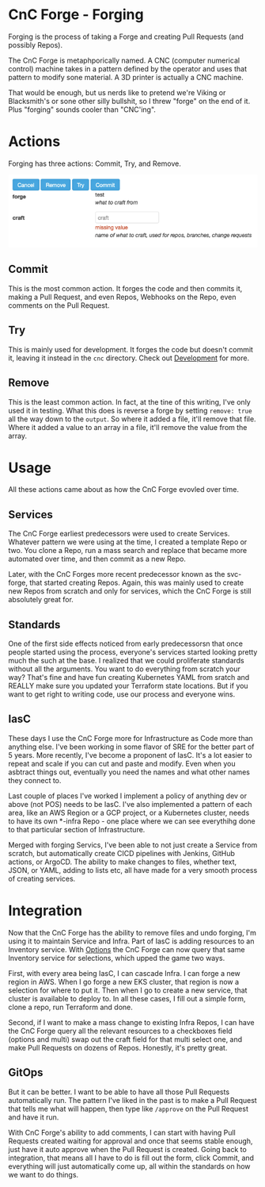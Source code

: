 # CnC Forge - Forging

Forging is the process of taking a Forge and creating Pull Requests (and possibly Repos).

The CnC Forge is metaphporically named. A CNC (computer numerical control) machine takes in a pattern
defined by the operator and uses that pattern to modify sone material. A 3D printer is actually a CNC
machine.

That would be enough, but us nerds like to pretend we're Viking or Blacksmith's or sone other silly
bullshit, so I threw "forge" on the end of it. Plus "forging" sounds cooler than "CNC'ing".

# Actions

Forging has three actions: Commit, Try, and Remove.

![forging](img/forging.png)

## Commit

This is the most common action. It forges the code and then commits it, making a Pull Request, and
even Repos, Webhooks on the Repo, even comments on the Pull Request.

## Try

This is mainly used for development. It forges the code but doesn't commit it, leaving it instead in
the `cnc` directory. Check out [Development](Development.md) for more.

## Remove

This is the least common action. In fact, at the tine of this writing, I've only used it in testing.
What this does is reverse a forge by setting `remove: true` all the way down to the `output`. So where
it added a file, it'll remove that file. Where it added a value to an array in a file, it'll remove
the value from the array.

# Usage

All these actions came about as how the CnC Forge evovled over time.

## Services

The CnC Forge earliest predecessors were used to create Services. Whatever pattern we were using
at the time, I created a template Repo or two. You clone a Repo, run a mass search and replace
that became more automated over time, and then commit as a new Repo.

Later, with the CnC Forges more recent predecessor known as the svc-forge, that started creating
Repos. Again, this was mainly used to create new Repos from scratch and only for services, which the
CnC Forge is still absolutely great for.

## Standards

One of the first side effects noticed from early predecessorsn that once people started using the
process, everyone's services started looking pretty much the such at the base. I realized that we
could proliferate standards without all the arguments. You want to do everything from scratch your
way? That's fine and have fun creating Kubernetes YAML from sratch and REALLY make sure you updated
your Terraform state locations. But if you want to get right to writing code, use our process and
everyone wins.

## IasC

These days I use the CnC Forge more for Infrastructure as Code more than anything else. I've been
working in some flavor of SRE for the better part of 5 years. More recently, I've become a proponent
of IasC. It's a lot easier to repeat and scale if you can cut and paste and modify. Even when you
asbtract things out, eventually you need the names and what other names they connect to.

Last couple of places I've worked I implement a policy of anything dev or above (not POS) needs to
be IasC. I've also implemented a pattern of each area, like an AWS Region or a GCP project, or a
Kubernetes cluster, needs to have its own *-infra Repo - one place where we can see everythihg
done to that particular section of Infrastructure.

Merged with forging Servics, I've been able to not just create a Service from scratch, but
automatically create CICD pipelines with Jenkins, GitHub actions, or ArgoCD. The ability to make
changes to files, whether text, JSON, or YAML, adding to lists etc, all have made for a very smooth
process of creating services.

# Integration

Now that the CnC Forge has the ability to remove files and undo forging, I'm using it to maintain
Service and Infra. Part of IasC is adding resources to an Inventory service. With [Options](Options.md)
the CnC Forge can now query that same Inventory service for selections, which upped the game two ways.

First, with every area being IasC, I can cascade Infra. I can forge a new region in AWS. When I go
forge a new EKS cluster, that region is now a selection for where to put it. Then when I go to create
a new service, that cluster is available to deploy to. In all these cases, I fill out a simple form,
clone a repo, run Terraform and done.

Second, if I want to make a mass change to existing Infra Repos, I can have the CnC Forge query all
the relevant resources to a checkboxes field (options and multi) swap out the craft field for that
multi select one, and make Pull Requests on dozens of Repos. Honestly, it's pretty great.

## GitOps

But it can be better. I want to be able to have all those Pull Requests automatically run. The pattern
I've liked in the past is to make a Pull Request that tells me what will happen, then type like
`/approve` on the Pull Request and have it run.

With CnC Forge's ability to add comments, I can start with having Pull Requests created waiting for
approval and once that seems stable enough, just have it auto approve when the Pull Request is created.
Going back to integration, that means all I have to do is fill out the form, click Commit, and everything
will just automatically come up, all within the standards on how we want to do things.
